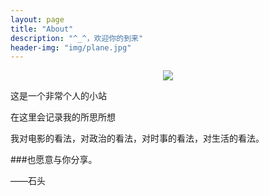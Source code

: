 ```yaml
---
layout: page
title: "About"
description: "^_^，欢迎你的到来"
header-img: "img/plane.jpg"
---
```


<center>
    <p><img src="http://i864.photobucket.com/albums/ab209/stoneshi/Web%20Admin/zero_zpscgkmm5jz.png" align="center"></p>
</center>

这是一个非常个人的小站

在这里会记录我的所思所想

我对电影的看法，对政治的看法，对时事的看法，对生活的看法。

###也愿意与你分享。



——石头
